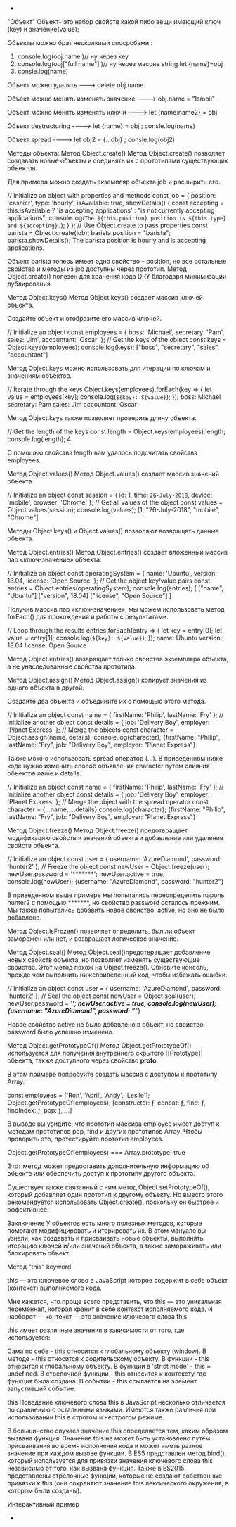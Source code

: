 *
"Объект"
Объект- это набор свойств какой либо вещи имеющий ключ (key) и значение(value);

Объекты можно брат несколкими спосробами :
1) console.log(obj.name )// ну через key
2) console.log(obj["full name"] )// ну через массив  string
let {name}=obj
3) consle.log(name)


Объект можно удалять --->  delete obj.name


Объект можно менять изменять значение ----> obj.name = "Ismoil"



Объект можно менять изменять ключи ----> let {name:name2} = obj


Объект destructuring  ----> let {name} = obj  ; consle.log(name)


Объект spread  ----> let obj2 = {...obj}  ; consle.log(obj2)









Методы объекта:
Метод Object.create()
Метод Object.create() позволяет создавать новые объекты и соединять их с прототипами существующих объектов.

Для примера можно создать экземпляр объекта job и расширить его.

// Initialize an object with properties and methods
const job = {
position: 'cashier',
type: 'hourly',
isAvailable: true,
showDetails() {
const accepting = this.isAvailable ? 'is accepting applications' : "is not currently accepting applications";
console.log(`The ${this.position} position is ${this.type} and ${accepting}.`);
}
};
// Use Object.create to pass properties
const barista = Object.create(job);
barista.position = "barista";
barista.showDetails();
The barista position is hourly and is accepting applications.

Объект barista теперь имеет одно свойство – position, но все остальные свойства и методы из job доступны через прототип. Метод Object.create() полезен для хранения кода DRY благодаря минимизации дублирования.

Метод Object.keys()
Метод Object.keys() создает массив ключей объекта.

Создайте объект и отобразите его массив ключей.

// Initialize an object
const employees = {
boss: 'Michael',
secretary: 'Pam',
sales: 'Jim',
accountant: 'Oscar'
};
// Get the keys of the object
const keys = Object.keys(employees);
console.log(keys);
["boss", "secretary", "sales", "accountant"]

Метод Object.keys можно использовать для итерации по ключам и значениям объектов.

// Iterate through the keys
Object.keys(employees).forEach(key => {
let value = employees[key];
console.log(`${key}: ${value}`);
});
boss: Michael
secretary: Pam
sales: Jim
accountant: Oscar

Метод Object.keys также позволяет проверить длину объекта.

// Get the length of the keys
const length = Object.keys(employees).length;
console.log(length);
4

С помощью свойства length вам удалось подсчитать свойства employees.

Метод Object.values()
Метод Object.values() создает массив значений объекта.

// Initialize an object
const session = {
id: 1,
time: `26-July-2018`,
device: 'mobile',
browser: 'Chrome'
};
// Get all values of the object
const values = Object.values(session);
console.log(values);
[1, "26-July-2018", "mobile", "Chrome"]

Методы Object.keys() и Object.values() позволяют возвращать данные объекта.

Метод Object.entries()
Метод Object.entries() создает вложенный массив пар «ключ-значение» объекта.

// Initialize an object
const operatingSystem = {
name: 'Ubuntu',
version: 18.04,
license: 'Open Source'
};
// Get the object key/value pairs
const entries = Object.entries(operatingSystem);
console.log(entries);
[
["name", "Ubuntu"] ["version", 18.04] ["license", "Open Source"] ]

Получив массив пар «ключ-значение», мы можем использовать метод forEach() для прохождения и работы с результатами.

// Loop through the results
entries.forEach(entry => {
let key = entry[0];
let value = entry[1];
console.log(`${key}: ${value}`);
});
name: Ubuntu
version: 18.04
license: Open Source

Метод Object.entries() возвращает только свойства экземпляра объекта, а не унаследованные свойства прототипа.

Метод Object.assign()
Метод Object.assign() копирует значения из одного объекта в другой.

Создайте два объекта и объедините их с помощью этого метода.

// Initialize an object
const name = {
firstName: 'Philip',
lastName: 'Fry'
};
// Initialize another object
const details = {
job: 'Delivery Boy',
employer: 'Planet Express'
};
// Merge the objects
const character = Object.assign(name, details);
console.log(character);
{firstName: "Philip", lastName: "Fry", job: "Delivery Boy", employer: "Planet Express"}

Также можно использовать spread оператор (…). В приведенном ниже коде нужно изменить способ объявления character путем слияния объектов name и details.

// Initialize an object
const name = {
firstName: 'Philip',
lastName: 'Fry'
};
// Initialize another object
const details = {
job: 'Delivery Boy',
employer: 'Planet Express'
};
// Merge the object with the spread operator
const character = {...name, ...details}
console.log(character);
{firstName: "Philip", lastName: "Fry", job: "Delivery Boy", employer: "Planet Express"}

Метод Object.freeze()
Метод Object.freeze() предотвращает модификацию свойств и значений объекта и добавление или удаление свойств объекта.

// Initialize an object
const user = {
username: 'AzureDiamond',
password: 'hunter2'
};
// Freeze the object
const newUser = Object.freeze(user);
newUser.password = '*******';
newUser.active = true;
console.log(newUser);
{username: "AzureDiamond", password: "hunter2"}

В приведенном выше примере мы попытались переопределить пароль hunter2 с помощью *******, но свойство password осталось прежним. Мы также попытались добавить новое свойство, active, но оно не было добавлено.

Метод Object.isFrozen() позволяет определить, был ли объект заморожен или нет, и возвращает логическое значение.

Метод Object.seal()
Метод Object.seal()предотвращает добавление новых свойств объекта, но позволяет изменять существующие свойства. Этот метод похож на Object.freeze(). Обновите консоль, прежде чем выполнить нижеприведенный код, чтобы избежать ошибки.

// Initialize an object
const user = {
username: 'AzureDiamond',
password: 'hunter2'
};
// Seal the object
const newUser = Object.seal(user);
newUser.password = '*******';
newUser.active = true;
console.log(newUser);
{username: "AzureDiamond", password: "*******"}

Новое свойство active не было добавлено в объект, но свойство password было успешно изменено.

Метод Object.getPrototypeOf()
Метод Object.getPrototypeOf() используется для получения внутреннего скрытого [[Prototype]] объекта, также доступного через свойство __proto__.

В этом примере попробуйте создать массив с доступом к прототипу Array.

const employees = ['Ron', 'April', 'Andy', 'Leslie'];
Object.getPrototypeOf(employees);
[constructor: ƒ, concat: ƒ, find: ƒ, findIndex: ƒ, pop: ƒ, …]

В выводе вы увидите, что прототип массива employee имеет доступ к методам прототипов pop, find и других прототипов Array. Чтобы проверить это, протестируйте прототип employees.

Object.getPrototypeOf(employees) === Array.prototype;
true

Этот метод может предоставить дополнительную информацию об объекте или обеспечить доступ к прототипу другого объекта.

Существует также связанный с ним метод Object.setPrototypeOf(), который добавляет один прототип к другому объекту. Но вместо этого рекомендуется использовать Object.create(), поскольку он быстрее и эффективнее.

Заключение
У объектов есть много полезных методов, которые помогают модифицировать и итерировать их. В этом мануале вы узнали, как создавать и присваивать новые объекты, выполнять итерацию ключей и/или значений объекта, а также замораживать или блокировать объект.








Метод "this" keyword

this — это ключевое слово в JavaScript которое содержит в себе объект (контекст) выполняемого кода.

Мне кажется, что проще всего представить, что this — это уникальная переменная, которая хранит в себе контекст исполняемого кода. И наоборот — контекст — это значение ключевого слова this.

this имеет различные значения в зависимости от того, где используется:

Сама по себе - this относится к глобальному объекту (window).
В методе - this относится к родительскому объекту.
В функции - this относится к глобальному объекту.
В функции в 'strict mode' - this = undefined.
В стрелочной функции - this относится к контексту где функция была создана.
В событии - this ссылается на элемент запустивший событие.

this
Поведение ключевого слова this в JavaScript несколько отличается по сравнению с остальными языками. Имеются также различия при использовании this в строгом и нестрогом режиме.

В большинстве случаев значение this определяется тем, каким образом вызвана функция. Значение this не может быть установлено путём присваивания во время исполнения кода и может иметь разное значение при каждом вызове функции. В ES5 представлен метод bind(), который используется для привязки значения ключевого слова this независимо от того, как вызвана функция. Также в ES2015 представлены стрелочные функции, которые не создают собственные привязки к this (они сохраняют значение this лексического окружения, в котором были созданы).

Интерактивный пример


*